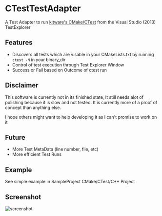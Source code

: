 # CTestTestAdapter

A Test Adapter to run [kitware's CMake/CTest](http://cmake.org/) from the Visual Studio (2013) TestExplorer

## Features

* Discovers all tests which are visable in your CMakeLists.txt by running `ctest -N` in your binary_dir
* Control of test execution through Test Explorer Window
* Success or Fail based on Outcome of ctest run

## Disclaimer

This software is currently not in its finished state, It still needs alot of polishing because it is slow and not tested.
It is currently more of a proof of concept than anything else.

I hope others might want to help developing it as I can't promise to work on it

## Future

* More Test MetaData (line number, file, etc)
* More efficient Test Runs


## Example

See simple example in SampleProject CMake/CTest/C++ Project

## Screenshot

![screenshot](https://github.com/toeb/CTestTestAdapter/blob/master/screenshot.png)




